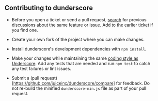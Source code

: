 ## Contributing to dunderscore

- Before you open a ticket or send a pull request, [search](https://github.com/juiceinc/dunderscore/issues) for previous discussions about the same feature or issue. Add to the earlier ticket if you find one.

- Create your own fork of the project where you can make changes.

- Install dunderscore's development dependencies with `npm install`.

- Make your changes while maintaining the same [coding style as Underscore](https://github.com/documentcloud/underscore/blob/master/underscore.js).
Add any tests that are needed and run `npm test` to catch any test failures or lint issues.

- Submit a (pull request)[https://github.com/juiceinc/dunderscore/compare] for feedback. Do not re-build the minified `dunderscore-min.js` file as part of your pull request.

